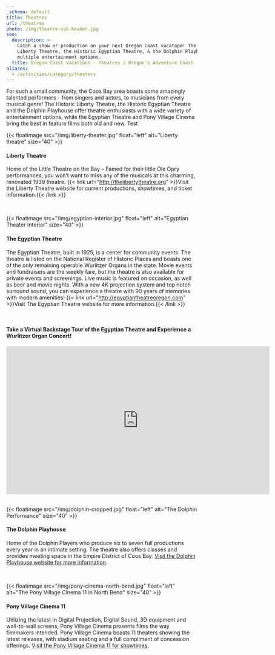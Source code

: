 ```yaml
---
_schema: default
title: Theatres
url: /theatres
photo: /img/theatre-sub-header.jpg
seo:
  description: >-
    Catch a show or production on your next Oregon Coast vacatopm! The Historic
    Liberty Theatre, the Historic Egyptian Theatre, & the Dolphin Playhouse give
    multiple entertainment options.
  title: Oregon Coast Vacations - Theatres | Oregon's Adventure Coast
aliases:
  - /activities/category/theaters
---
```

For such a small community, the Coos Bay area boasts some amazingly talented performers - from singers and actors, to musicians from every musical genre! The Historic Liberty Theatre, the Historic Egyptian Theatre and the Dolphin Playhouse offer theatre enthusiasts with a wide variety of entertainment options, while the Egyptian Theatre and Pony Village Cinema bring the best in feature films both old and new. Test

{{< floatimage src="/img/liberty-theater.jpg" float="left" alt="Liberty theatre" size="40" >}}

#### Liberty Theatre

Home of the Little Theatre on the Bay – Famed for their little Ole Opry performances, you won’t want to miss any of the musicals at this charming, renovated 1939 theatre. {{< link url="http://thelibertytheatre.org" >}}Visit the Liberty Theatre website for current productions, showtimes, and ticket information.{{< /link >}}

<div class="clearfix"> </div>

{{< floatimage src="/img/egyptian-interior.jpg" float="left" alt="Egyptian Theater Interior" size="40" >}}

#### The Egyptian Theatre

The Egyptian Theatre, built in 1925, is a center for community events. The theatre is listed on the National Register of Historic Places and boasts one of the only remaining operable Wurlitzer Organs in the state. Movie events and fundraisers are the weekly fare, but the theatre is also available for private events and screenings. Live music is featured on occasion, as well as beer and movie nights. With a new 4K projection system and top notch surround sound, you can experience a theatre with 90 years of memories with modern amenities! {{< link url="http://egyptiantheatreoregon.com" >}}Visit The Egyptian Theatre website for more information.{{< /link >}}

<div class="margin-25px-top"> </div>

#### Take a Virtual Backstage Tour of the Egyptian Theatre and Experience a Wurlitzer Organ Concert!

<iframe src="https://www.facebook.com/plugins/video.php?href=https%3A%2F%2Fwww.facebook.com%2FThatOregonLife%2Fvideos%2F1769505299814563%2F&amp;show_text=0&amp;width=695" width="695" height="390" style="border:none;overflow:hidden" scrolling="no" frameborder="0" allowtransparency="true" allowfullscreen="true"></iframe>

<div class="margin-50px-top"> </div>

{{< floatimage src="/img/dolphin-cropped.jpg" float="left" alt="The Dolphin Performance" size="40" >}}

#### The Dolphin Playhouse

Home of the Dolphin Players who produce six to seven full productions every year in an intimate setting. The theatre also offers classes and provides meeting space in the Empire District of Coos Bay. [Visit the Dolphin Playhouse website for more information](http://thedolphinplayers.webs.com).

<div class="clearfix"> </div>

{{< floatimage src="/img/pony-cinema-north-bend.jpg" float="left" alt="The Pony Village Cinema 11 in North Bend" size="40" >}}

#### **Pony Village Cinema 11**

Utilizing the latest in Digital Projection, Digital Sound, 3D equipment and wall-to-wall screens, Pony Village Cinema presents films the way filmmakers intended. Pony Village Cinema boasts 11 theaters showing the latest releases, with stadium seating and a full compliment of concession offerings. [Visit the Pony Village Cinema 11 for showtimes](https://www.catheatres.com/SectionIndex.asp?SectionID=34).